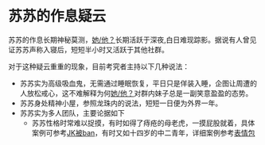 # 苏苏的作息疑云

苏苏的作息长期神秘莫测，[她/他？]()长期活跃于深夜,白日难现踪影。据说有人曾见证苏苏声称入寝后，短短半小时又活跃于其他社群。

对于这种疑云重重的现象，目前考究者主持以下几种说法：
* 苏苏实为高级吸血鬼，无需通过睡眠恢复，平日只是佯装入睡，企图让周遭的人放松戒心，这不难解释为何[她/他？]()对群内妹子总是一副笑意盈盈的态势。
*  苏苏身处精神小屋，参照龙珠内的说法，短短一日便为外界一年。
*  苏苏实为多人团队，主要论据如下
   *  苏苏性格时常难以捉摸，有时如得了痔疮的母老虎，一摸屁股就着，具体案例可参考[JK被ban]()，有时又如十四岁的中二青年，详细案例参考[表情包]()
    

